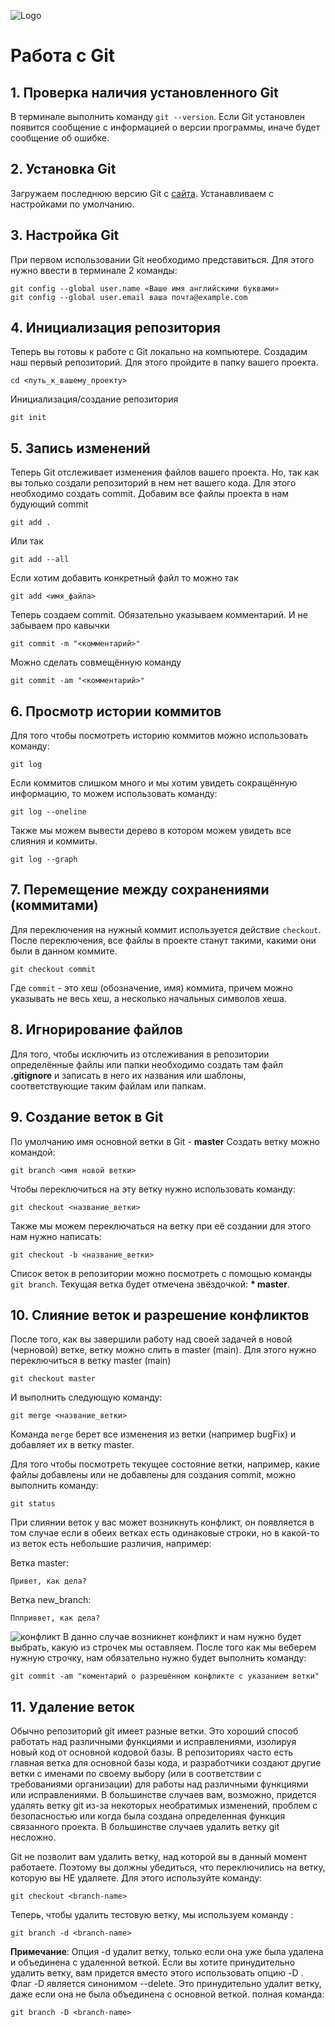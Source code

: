 ![Logo](9073450_git_icon.png)
# Работа с Git

## 1. Проверка наличия установленного Git
В терминале выполнить команду `git --version`.
Если Git установлен появится сообщение с информацией о версии программы, иначе будет сообщение об ошибке.

## 2. Установка Git
Загружаем последнюю версию Git с [сайта](https://git-scm.com/downloads).
Устанавливаем с настройками по умолчанию.

## 3. Настройка Git
При первом использовании Git необходимо представиться.
Для этого нужно ввести в терминале 2 команды:
```
git config --global user.name «Ваше имя английскими буквами»
git config --global user.email ваша почта@example.com
```

## 4. Инициализация репозитория
Теперь вы готовы к работе с Git локально на компьютере.
Создадим наш первый репозиторий. Для этого пройдите в папку вашего проекта.
```
cd <путь_к_вашему_проекту>
```
Инициализация/создание репозитория
```
git init
```
## 5. Запись изменений
Теперь Git отслеживает изменения файлов вашего проекта. Но, так как вы только создали репозиторий в нем нет вашего кода. Для этого необходимо создать commit.
Добавим все файлы проекта в нам будующий commit
```
git add .
```
Или так
```
git add --all
```
Если хотим добавить конкретный файл то можно так
```
git add <имя_файла> 
```
Теперь создаем commit. Обязательно указываем комментарий.
И не забываем про кавычки
```
git commit -m "<комментарий>"
```
Можно сделать совмещённую команду
```
git commit -am "<комментарий>"
```
## 6. Просмотр истории коммитов
Для того чтобы посмотреть историю коммитов можно использовать команду:
```
git log
```
Если коммитов слишком много и мы хотим увидеть сокращённую информацию, то можем использовать команду:
```
git log --oneline
```
Также мы можем вывести дерево в котором можем увидеть все слияния и коммиты.
```
git log --graph
```
## 7. Перемещение между сохранениями (коммитами)
Для переключения на нужный коммит используется действие `checkout`. После переключения, все файлы в проекте станут такими, какими они были в данном коммите.
```
git checkout commit
```
Где `commit` - это хеш (обозначение, имя) коммита, причем можно указывать не весь хеш, а несколько начальных символов хеша.
## 8. Игнорирование файлов
Для того, чтобы исключить из отслеживания в репозитории определённые файлы или папки необходимо создать там файл **.gitignore** и записать в него их названия или шаблоны, соответствующие таким файлам или папкам.

## 9. Создание веток в Git 
По умолчанию имя основной ветки в Git - **master**
Создать ветку можно командой:
```
git branch <имя новой ветки>
```
Чтобы переключиться на эту ветку нужно использовать команду:
```
git checkout <название_ветки>
```
Также мы можем переключаться на ветку при её создании для этого нам нужно написать:
```
git checkout -b <название_ветки>
```
Список веток в репозитории можно посмотреть с помощью команды `git branch`.
Текущая ветка будет отмечена звёздочкой: **\* master**.

## 10. Cлияние веток и разрешение конфликтов
После того, как вы завершили работу над своей задачей в новой (черновой) ветке, ветку можно слить в master (main). Для этого нужно переключиться в ветку master (main)
```
git checkout master
```
И выполнить следующую команду:
```
git merge <название_ветки>
```
Команда `merge` берет все изменения из ветки (например bugFix) и добавляет их в ветку master.

Для того чтобы посмотреть текущее состояние ветки, например, какие файлы добавлены или не добавлены для создания commit, можно выполнить команду:
```
git status
```

При слиянии веток у вас может возникнуть конфликт, он появляется в том случае если в обеих ветках есть одинаковые строки, но в какой-то из веток есть небольшие различия, например:

Ветка master:
```
Привет, как дела?
```
Ветка new_branch:
```
Ппприввет, как дела?
```
![конфликт](photo_5260405172125945696_y.jpg)
В данно случае возникнет конфликт и нам нужно будет выбрать, какую из строчек мы оставляем.
После того как мы веберем нужную строчку, нам обязательно нужно будет выполнить команду:
```
git commit -am "коментарий о разрешённом конфликте с указанием ветки"
```
## 11. Удаление веток
Обычно репозиторий git имеет разные ветки. Это хороший способ работать над различными функциями и исправлениями, изолируя новый код от основной кодовой базы. В репозиториях часто есть главная ветка для основной базы кода, и разработчики создают другие ветки с именами по своему выбору (или в соответствии с требованиями организации) для работы над различными функциями или исправлениями. В большинстве случаев вам, возможно, придется удалять ветку git из-за некоторых необратимых изменений, проблем с безопасностью или когда была создана определенная функция связанного проекта. В большинстве случаев удалить ветку git несложно.

Git не позволит вам удалить ветку, над которой вы в данный момент работаете. Поэтому вы должны убедиться, что переключились на ветку, которую вы НЕ удаляете. Для этого используйте команду:
```
git checkout <branch-name>
```
Теперь, чтобы удалить тестовую ветку, мы используем команду :
```
git branch -d <branch-name>
```
**Примечание**: Опция -d удалит ветку, только если она уже была удалена и объединена с удаленной веткой. Если вы хотите принудительно удалить ветку, вам придется вместо этого использовать опцию -D . Флаг -D является синонимом --delete. Это принудительно удалит ветку, даже если она не была объединена с основной веткой. полная команда:
```
git branch -D <branch-name>
```